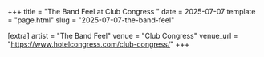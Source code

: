 +++
title = "The Band Feel at Club Congress "
date = 2025-07-07
template = "page.html"
slug = "2025-07-07-the-band-feel"

[extra]
artist = "The Band Feel"
venue = "Club Congress"
venue_url = "https://www.hotelcongress.com/club-congress/"
+++
